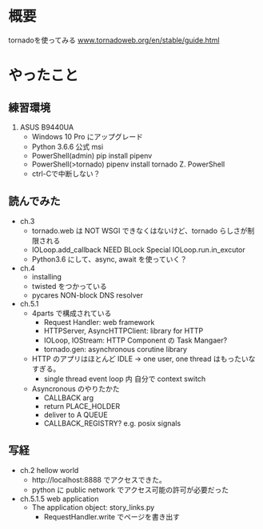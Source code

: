 # 概要
tornadoを使ってみる
www.tornadoweb.org/en/stable/guide.html

# やったこと
## 練習環境
1. ASUS B9440UA
    - Windows 10 Pro にアップグレード
    - Python 3.6.6 公式 msi
    - PowerShell(admin) pip install pipenv
    - PowerShell(>tornado) pipenv install tornado
Z. PowerShell
    - ctrl-Cで中断しない？
## 読んでみた
- ch.3
    - tornado.web は NOT WSGI できなくはないけど、tornado らしさが制限される
    - IOLoop.add_callback NEED BLock Special IOLoop.run.in_excutor
    - Python3.6 にして、async, await を使っていく？
- ch.4
    - installing
    - twisted をつかっている
    - pycares NON-block DNS resolver
- ch.5.1
    - 4parts で構成されている
        - Request Handler: web framework
        - HTTPServer, AsyncHTTPClient: library for HTTP
        - IOLoop, IOStream: HTTP Component の Task Mangaer?
        - tornado.gen: asynchronous corutine library
    - HTTP のアプリはほとんど IDLE -> one user, one thread はもったいなすぎる。
        - single thread event loop 内 自分で context switch
    - Asyncronous のやりたかた
        - CALLBACK arg
        - return PLACE_HOLDER
        - deliver to A QUEUE
        - CALLBACK_REGISTRY? e.g. posix signals
## 写経
- ch.2 hellow world
    - http://localhost:8888 でアクセスできた。
    - python に public network でアクセス可能の許可が必要だった
- ch.5.1.5 web application
    - The application object: story_links.py
        - RequestHandler.write でページを書き出す